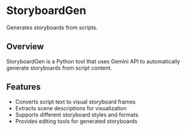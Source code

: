 # StoryboardGen

Generates storyboards from scripts.

## Overview

StoryboardGen is a Python tool that uses Gemini API to automatically generate storyboards from script content.

## Features

- Converts script text to visual storyboard frames
- Extracts scene descriptions for visualization
- Supports different storyboard styles and formats
- Provides editing tools for generated storyboards
